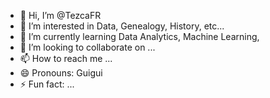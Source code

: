 - 👋 Hi, I’m @TezcaFR
- 👀 I’m interested in Data, Genealogy, History, etc...
- 🌱 I’m currently learning Data Analytics, Machine Learning,
- 💞️ I’m looking to collaborate on ...
- 📫 How to reach me ...
- 😄 Pronouns: Guigui
- ⚡ Fun fact: ...

<!---
TezcaFR/TezcaFR is a ✨ special ✨ repository because its `README.md` (this file) appears on your GitHub profile.
You can click the Preview link to take a look at your changes.
--->
